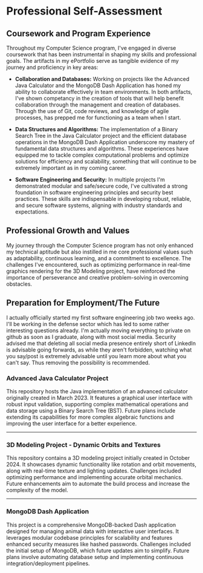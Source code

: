 # Professional Self-Assessment

## Coursework and Program Experience

Throughout my Computer Science program, I've engaged in diverse coursework that has been instrumental in shaping my skills and professional goals. The artifacts in my ePortfolio serve as tangible evidence of my journey and proficiency in key areas:

- **Collaboration and Databases:** Working on projects like the Advanced Java Calculator and the MongoDB Dash Application has honed my ability to collaborate effectively in team environments. In both artifacts, I've shown competancy in the creation of tools that will help benefit collaboration through the management and creation of databases. Through the use of Git, code reviews, and knowledge of agile processes, has prepped me for functioning as a team when I start.
  
- **Data Structures and Algorithms:** The implementation of a Binary Search Tree in the Java Calculator project and the efficient database operations in the MongoDB Dash Application underscore my mastery of fundamental data structures and algorithms. These experiences have equipped me to tackle complex computational problems and optimize solutions for efficiency and scalability, something that will continue to be extremely important as in my coming career.
  
- **Software Engineering and Security:** In multiple projects I'm demonstrated modular and safe/secure code, I've cultivated a strong foundation in software engineering principles and security best practices. These skills are indispensable in developing robust, reliable, and secure software systems, aligning with industry standards and expectations.

## Professional Growth and Values

My journey through the Computer Science program has not only enhanced my technical aptitude but also instilled in me core professional values such as adaptability, continuous learning, and a commitment to excellence. The challenges I've encountered, such as optimizing performance in real-time graphics rendering for the 3D Modeling project, have reinforced the importance of perseverance and creative problem-solving in overcoming obstacles.

## Preparation for Employment/The Future

I actually officially started my first software engineering job two weeks ago. I'll be working in the defense sector which has led to some rather interesting questions already. I'm actually moving everything to private on github as soon as I graduate, along with most social media. Security advised me that deleting all social media presence entirely short of LinkedIn is advisable going forwards, as while they aren't forbidden, watching what you say/post is extremely advisable until you learn more about what you can't say. Thus removing the possibility is recommended.

### Advanced Java Calculator Project

This repository hosts the Java implementation of an advanced calculator originally created in March 2023. It features a graphical user interface with robust input validation, supporting complex mathematical operations and data storage using a Binary Search Tree (BST). Future plans include extending its capabilities for more complex algebraic functions and improving the user interface for a better experience.

---

### 3D Modeling Project - Dynamic Orbits and Textures

This repository contains a 3D modeling project initially created in October 2024. It showcases dynamic functionality like rotation and orbit movements, along with real-time texture and lighting updates. Challenges included optimizing performance and implementing accurate orbital mechanics. Future enhancements aim to automate the build process and increase the complexity of the model.

---

### MongoDB Dash Application

This project is a comprehensive MongoDB-backed Dash application designed for managing animal data with interactive user interfaces. It leverages modular codebase principles for scalability and features enhanced security measures like hashed passwords. Challenges included the initial setup of MongoDB, which future updates aim to simplify. Future plans involve automating database setup and implementing continuous integration/deployment pipelines.